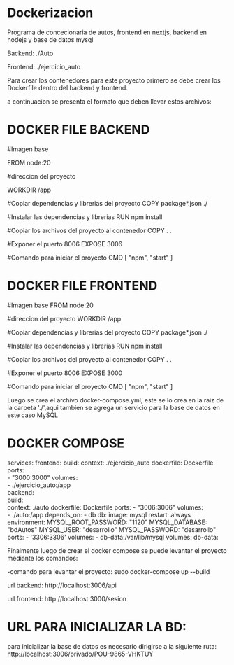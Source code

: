 # Dockerizacion

Programa de concecionaria de autos, frontend en nextjs, backend en nodejs y base de datos mysql

Backend: ./Auto  

Frontend: ./ejercicio_auto  

Para crear los contenedores para este proyecto primero se debe crear los Dockerfile dentro del backend y frontend.   

a continuacion se presenta el formato que deben llevar estos archivos:  


# DOCKER FILE BACKEND

#Imagen base  

FROM node:20  


#direccion del proyecto  

WORKDIR /app  


#Copiar dependencias y librerias del proyecto
COPY package*.json ./

#Instalar las dependencias y librerias
RUN npm install

#Copiar los archivos del proyecto al contenedor
COPY . . 

#Exponer el puerto 8006
EXPOSE 3006

#Comando para iniciar el proyecto
CMD [ "npm", "start" ]


# DOCKER FILE FRONTEND

#Imagen base
FROM node:20

#direccion del proyecto
WORKDIR /app

#Copiar dependencias y librerias del proyecto
COPY package*.json ./

#Instalar las dependencias y librerias
RUN npm install

#Copiar los archivos del proyecto al contenedor
COPY . . 

#Exponer el puerto 8006
EXPOSE 3000

#Comando para iniciar el proyecto
CMD [ "npm", "start" ]

Luego se crea el archivo docker-compose.yml, este se lo crea en la raiz de la carpeta './',aqui tambien se agrega un servicio para la base de datos en este caso MySQL   


# DOCKER COMPOSE
services:
  frontend:
    build:
      context: ./ejercicio_auto
      dockerfile: Dockerfile	
    ports:	
      - "3000:3000"	
    volumes:	  
      - ./ejercicio_auto:/app	
  backend:	
    build:	
      context: ./auto
      dockerfile: Dockerfile
    ports:
      - "3006:3006"
    volumes:  
      - ./auto:/app
    depends_on:
      - db
  db:
    image: mysql
    restart: always
    environment:
      MYSQL_ROOT_PASSWORD: "1120"
      MYSQL_DATABASE: "bdAutos"
      MYSQL_USER: "desarrollo"
      MYSQL_PASSWORD: "desarrollo"
    ports:
      - '3306:3306'
    volumes:
      - db-data:/var/lib/mysql
volumes:
  db-data:

    

  Finalmente luego de crear el docker compose se puede levantar el proyecto mediante los comandos:  
  

-comando para levantar el proyecto: sudo docker-compose up --build  


  url backend: http://localhost:3006/api  
  
  url frontend: http://localhost:3000/sesion  
  

# URL PARA INICIALIZAR LA BD:  

para inicializar la base de datos es necesario dirigirse a la siguiente ruta: http://localhost:3006/privado/POU-9865-VHKTUY			



